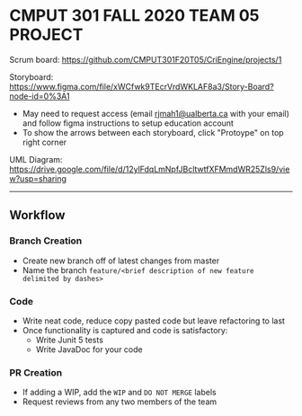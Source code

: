 # CMPUT 301 FALL 2020 TEAM 05 PROJECT

Scrum board: https://github.com/CMPUT301F20T05/CriEngine/projects/1

Storyboard: https://www.figma.com/file/xWCfwk9TEcrVrdWKLAF8a3/Story-Board?node-id=0%3A1
- May need to request access (email rjmah1@ualberta.ca with your email) and follow figma instructions to setup education account
- To show the arrows between each storyboard, click "Protoype" on top right corner

UML Diagram: https://drive.google.com/file/d/12ylFdqLmNpfJBcltwtfXFMmdWR25Zls9/view?usp=sharing

----

## Workflow
### Branch Creation
- Create new branch off of latest changes from master
- Name the branch `feature/<brief description of new feature delimited by dashes>`

### Code
- Write neat code, reduce copy pasted code but leave refactoring to last
- Once functionality is captured and code is satisfactory:
  - Write Junit 5 tests
  - Write JavaDoc for your code

### PR Creation
- If adding a WIP, add the `WIP` and `DO NOT MERGE` labels
- Request reviews from any two members of the team
